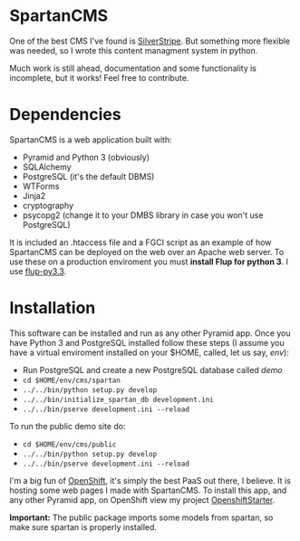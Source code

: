 SpartanCMS
===

One of the best CMS I've found is [SilverStripe](http://www.silverstripe.org). But something more flexible was needed, so I wrote this content managment system in python.

Much work is still ahead, documentation and some functionality is incomplete, but it works! Feel free to contribute.

Dependencies
===

SpartanCMS is a web application built with:

* Pyramid and Python 3 (obviously)
* SQLAlchemy
* PostgreSQL (it's the default DBMS)
* WTForms
* Jinja2
* cryptography
* psycopg2 (change it to your DMBS library in case you won't use PostgreSQL)

It is included an .htaccess file and a FGCI script as an example of how SpartanCMS can be deployed on the web over an Apache web server. To use these on a production enviroment you must **install Flup for python 3**. I use [flup-py3.3](https://github.com/Pyha/flup-py3.3).

Installation
===

This software can be installed and run as any other Pyramid app. Once you have Python 3 and PostgreSQL installed follow these steps (I assume you have a virtual enviroment installed on your $HOME, called, let us say, *env*):

* Run PostgreSQL and create a new PostgreSQL database called *demo*
* ``` cd $HOME/env/cms/spartan ```
* ``` ../../bin/python setup.py develop ```
* ``` ../../bin/initialize_spartan_db development.ini ```
* ``` ../../bin/pserve development.ini --reload ```

To run the public demo site do:
* ``` cd $HOME/env/cms/public ```
* ``` ../../bin/python setup.py develop ```
* ``` ../../bin/pserve development.ini --reload ```

I'm a big fun of [OpenShift](http://www.openshift.com), it's simply the best PaaS out there, I believe. It is hosting some web pages I made with SpartanCMS. To install this app, and any other Pyramid app, on OpenShift view my project [OpenshiftStarter](http://github.com/josuemontano/OpenshiftStarter).

**Important:** The public package imports some models from spartan, so make sure spartan is properly installed.
